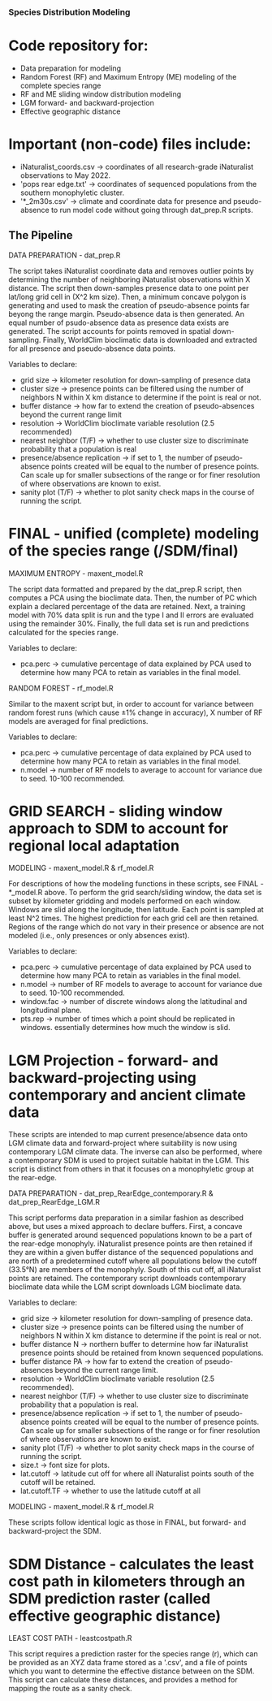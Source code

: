 
### Species Distribution Modeling

# Code repository for:
 - Data preparation for modeling
 - Random Forest (RF) and Maximum Entropy (ME) modeling of the complete species range
 - RF and ME sliding window distribution modeling
 - LGM forward- and backward-projection
 - Effective geographic distance

# Important (non-code) files include:
 - iNaturalist_coords.csv -> coordinates of all research-grade iNaturalist observations to May 2022.
 - 'pops rear edge.txt' -> coordinates of sequenced populations from the southern monophyletic cluster.
 - '*_2m30s.csv' -> climate and coordinate data for presence and pseudo-absence to run model code without going through dat_prep.R scripts. 


## The Pipeline

DATA PREPARATION - dat_prep.R 

The script takes iNaturalist coordinate data and removes outlier points by determining the number of neighboring iNaturalist observations within X distance. The script then down-samples presence data to one point per lat/long grid cell in (X^2 km size). Then, a minimum concave polygon is generating and used to mask the creation of pseudo-absence points far beyong the range margin. Pseudo-absence data is then generated. An equal number of psudo-absence data as presence data exists are generated. The script accounts for points removed in spatial down-sampling. Finally, WorldClim bioclimatic data is downloaded and extracted for all presence and pseudo-absence data points.

Variables to declare:
 - grid size -> kilometer resolution for down-sampling of presence data
 - cluster size -> presence points can be filtered using the number of neighbors N within X km distance to determine if the point is real or not.
 - buffer distance -> how far to extend the creation of pseudo-absences beyond the current range limit
 - resolution -> WorldClim bioclimate variable resolution (2.5 recommended)
 - nearest neighbor (T/F) -> whether to use cluster size to discriminate probability that a population is real
 - presence/absence replication -> if set to 1, the number of pseudo-absence points created will be equal to the number of presence points. Can scale up for smaller subsections of the range or for finer resolution of where observations are known to exist.
 - sanity plot (T/F) -> whether to plot sanity check maps in the course of running the script.

# FINAL - unified (complete) modeling of the species range (/SDM/final)

MAXIMUM ENTROPY - maxent_model.R 

The script data formatted and prepared by the dat_prep.R script, then computes a PCA using the bioclimate data. Then, the number of PC which explain a declared percentage of the data are retained. Next, a training model with 70% data split is run and the type I and II errors are evaluated using the remainder 30%. Finally, the full data set is run and predictions calculated for the species range.

Variables to declare:
 - pca.perc -> cumulative percentage of data explained by PCA used to determine how many PCA to retain as variables in the final model.

RANDOM FOREST - rf_model.R

Similar to the maxent script but, in order to account for variance between random forest runs (which cause ±1% change in accuracy), X number of RF models are averaged for final predictions.

Variables to declare:
 - pca.perc -> cumulative percentage of data explained by PCA used to determine how many PCA to retain as variables in the final model.
 - n.model -> number of RF models to average to account for variance due to seed. 10-100 recommended.


# GRID SEARCH - sliding window approach to SDM to account for regional local adaptation

MODELING - maxent_model.R & rf_model.R 

For descriptions of how the modeling functions in these scripts, see FINAL - *_model.R above. To perform the grid search/sliding window, the data set is subset by kilometer gridding and models performed on each window. Windows are slid along the longitude, then latitude. Each point is sampled at least N^2 times. The highest prediction for each grid cell are then retained. Regions of the range which do not vary in their presence or absence are not modeled (i.e., only presences or only absences exist). 

Variables to declare:
 - pca.perc -> cumulative percentage of data explained by PCA used to determine how many PCA to retain as variables in the final model.
 - n.model -> number of RF models to average to account for variance due to seed. 10-100 recommended.
 - window.fac -> number of discrete windows along the latitudinal and longitudinal plane.
 - pts.rep -> number of times which a point should be replicated in windows. essentially determines how much the window is slid.


# LGM Projection - forward- and backward-projecting using contemporary and ancient climate data

These scripts are intended to map current presence/absence data onto LGM climate data and forward-project where suitability is now using contemporary LGM climate data. The inverse can also be performed, where a contemporary SDM is used to project suitable habitat in the LGM. This script is distinct from others in that it focuses on a monophyletic group at the rear-edge.

DATA PREPARATION - dat_prep_RearEdge_contemporary.R & dat_prep_RearEdge_LGM.R

This script performs data preparation in a similar fashion as described above, but uses a mixed approach to declare buffers. First, a concave buffer is generated around sequenced populations known to be a part of the rear-edge monophyly. iNaturalist presence points are then retained if they are within a given buffer distance of the sequenced populations and are north of a predetermined cutoff where all populations below the cutoff (33.5°N) are members of the monophyly. South of this cut off, all iNaturalist points are retained. The contemporary script downloads contemporary bioclimate data while the LGM script downloads LGM bioclimate data.

Variables to declare:
 - grid size -> kilometer resolution for down-sampling of presence data.
 - cluster size -> presence points can be filtered using the number of neighbors N within X km distance to determine if the point is real or not.
 - buffer distance N -> northern buffer to determine how far iNaturalist presence points should be retained from known sequenced populations.
 - buffer distance PA -> how far to extend the creation of pseudo-absences beyond the current range limit.
 - resolution -> WorldClim bioclimate variable resolution (2.5 recommended).
 - nearest neighbor (T/F) -> whether to use cluster size to discriminate probability that a population is real.
 - presence/absence replication -> if set to 1, the number of pseudo-absence points created will be equal to the number of presence points. Can scale up for smaller subsections of the range or for finer resolution of where observations are known to exist.
 - sanity plot (T/F) -> whether to plot sanity check maps in the course of running the script.
 - size.t -> font size for plots.
 - lat.cutoff -> latitude cut off for where all iNaturalist points south of the cutoff will be retained.
 - lat.cutoff.TF -> whether to use the latitude cutoff at all

MODELING - maxent_model.R & rf_model.R

These scripts follow identical logic as those in FINAL, but forward- and backward-project the SDM. 


# SDM Distance - calculates the least cost path in kilometers through an SDM prediction raster (called effective geographic distance)

LEAST COST PATH - leastcostpath.R 

This script requires a prediction raster for the species range (r), which can be provided as an XYZ data frame stored as a '.csv', and a file of points which you want to determine the effective distance between on the SDM. This script can calculate these distances, and provides a method for mapping the route as a sanity check.
